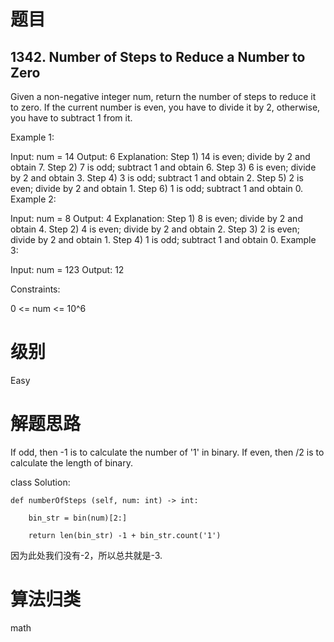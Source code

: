 # 题目

## 1342. Number of Steps to Reduce a Number to Zero

Given a non-negative integer num, return the number of steps to reduce it to zero. If the current number is even, you have to divide it by 2, otherwise, you have to subtract 1 from it.

 

Example 1:

Input: num = 14
Output: 6
Explanation: 
Step 1) 14 is even; divide by 2 and obtain 7. 
Step 2) 7 is odd; subtract 1 and obtain 6.
Step 3) 6 is even; divide by 2 and obtain 3. 
Step 4) 3 is odd; subtract 1 and obtain 2. 
Step 5) 2 is even; divide by 2 and obtain 1. 
Step 6) 1 is odd; subtract 1 and obtain 0.
Example 2:

Input: num = 8
Output: 4
Explanation: 
Step 1) 8 is even; divide by 2 and obtain 4. 
Step 2) 4 is even; divide by 2 and obtain 2. 
Step 3) 2 is even; divide by 2 and obtain 1. 
Step 4) 1 is odd; subtract 1 and obtain 0.
Example 3:

Input: num = 123
Output: 12
 

Constraints:

0 <= num <= 10^6


# 级别 
Easy



# 解题思路


If odd, then -1 is to calculate the number of '1' in binary.
If even, then /2 is to calculate the length of binary.

class Solution:

    def numberOfSteps (self, num: int) -> int:
    
        bin_str = bin(num)[2:]
        
        return len(bin_str) -1 + bin_str.count('1')
        
因为此处我们没有-2，所以总共就是-3.        
        

# 算法归类
math

